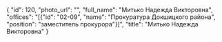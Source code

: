 {
    "id": 120,
    "photo_url": "",
    "full_name": "Митько Надежда Викторовна",
    "offices": "[{\"id\": \"02-09\", \"name\": \"Прокуратура Докшицкого района\", \"position\": \"заместитель прокурора\"}]",
    "title": "Митько Надежда Викторовна"
}